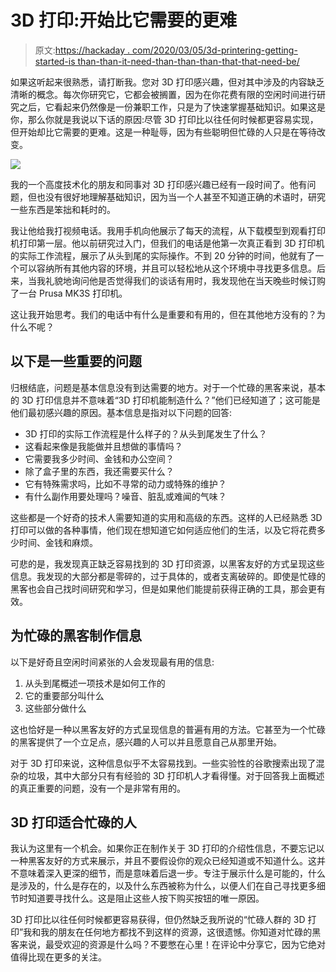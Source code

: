 # 3D 打印:开始比它需要的更难

> 原文:[https://hackaday . com/2020/03/05/3d-printering-getting-started-is than-than-it-need-than-than-than-that-that-need-be/](https://hackaday.com/2020/03/05/3d-printering-getting-started-is-still-harder-than-it-needs-to-be/)

如果这听起来很熟悉，请打断我。您对 3D 打印感兴趣，但对其中涉及的内容缺乏清晰的概念。每次你研究它，它都会被搁置，因为在你花费有限的空闲时间进行研究之后，它看起来仍然像是一份兼职工作，只是为了快速掌握基础知识。如果这是你，那么你就是我说以下话的原因:尽管 3D 打印比以往任何时候都更容易实现，但开始却比它需要的更难。这是一种耻辱，因为有些聪明但忙碌的人只是在等待改变。

![](../Images/5c7f23b1244b944fd214fba0f963504e.png)

我的一个高度技术化的朋友和同事对 3D 打印感兴趣已经有一段时间了。他有问题，但也没有很好地理解基础知识，因为当一个人甚至不知道正确的术语时，研究一些东西是笨拙和耗时的。

我让他给我打视频电话。我用手机向他展示了每天的流程，从下载模型到观看打印机打印第一层。他以前研究过入门，但我们的电话是他第一次真正看到 3D 打印机的实际工作流程，展示了从头到尾的实际操作。不到 20 分钟的时间，他就有了一个可以容纳所有其他内容的环境，并且可以轻松地从这个环境中寻找更多信息。后来，当我礼貌地询问他是否觉得我们的谈话有用时，我发现他在当天晚些时候订购了一台 Prusa MK3S 打印机。

这让我开始思考。我们的电话中有什么是重要和有用的，但在其他地方没有的？为什么不呢？

## 以下是一些重要的问题

归根结底，问题是基本信息没有到达需要的地方。对于一个忙碌的黑客来说，基本的 3D 打印信息并不意味着“3D 打印机能制造什么？”他们已经知道了；这可能是他们最初感兴趣的原因。基本信息是指对以下问题的回答:

*   3D 打印的实际工作流程是什么样子的？从头到尾发生了什么？
*   这看起来像是我能做并且想做的事情吗？
*   它需要我多少时间、金钱和办公空间？
*   除了盒子里的东西，我还需要买什么？
*   它有特殊需求吗，比如不寻常的动力或特殊的维护？
*   有什么副作用要处理吗？噪音、脏乱或难闻的气味？

这些都是一个好奇的技术人需要知道的实用和高级的东西。这样的人已经熟悉 3D 打印可以做的各种事情，他们现在想知道它如何适应他们的生活，以及它将花费多少时间、金钱和麻烦。

可悲的是，我发现真正缺乏容易找到的 3D 打印资源，以黑客友好的方式呈现这些信息。我发现的大部分都是零碎的，过于具体的，或者支离破碎的。即使是忙碌的黑客也会自己找时间研究和学习，但是如果他们能提前获得正确的工具，那会更有效。

## 为忙碌的黑客制作信息

以下是好奇且空闲时间紧张的人会发现最有用的信息:

1.  从头到尾概述一项技术是如何工作的
2.  它的重要部分叫什么
3.  这些部分做什么

这也恰好是一种以黑客友好的方式呈现信息的普遍有用的方法。它甚至为一个忙碌的黑客提供了一个立足点，感兴趣的人可以并且愿意自己从那里开始。

对于 3D 打印来说，这种信息似乎不太容易找到。一些实验性的谷歌搜索出现了混杂的垃圾，其中大部分只有有经验的 3D 打印机人才看得懂。对于回答我上面概述的真正重要的问题，没有一个是非常有用的。

## 3D 打印适合忙碌的人

我认为这里有一个机会。如果你正在制作关于 3D 打印的介绍性信息，不要忘记以一种黑客友好的方式来展示，并且不要假设你的观众已经知道或不知道什么。这并不意味着深入更深的细节，而是意味着后退一步。专注于展示什么是可能的，什么是涉及的，什么是存在的，以及什么东西被称为什么，以便人们在自己寻找更多细节时知道要寻找什么。这是阻止这些人按下购买按钮的唯一原因。

3D 打印比以往任何时候都更容易获得，但仍然缺乏我所说的“忙碌人群的 3D 打印”我和我的朋友在任何地方都找不到这样的资源，这很遗憾。你知道对忙碌的黑客来说，最受欢迎的资源是什么吗？不要憋在心里！在评论中分享它，因为它绝对值得比现在更多的关注。